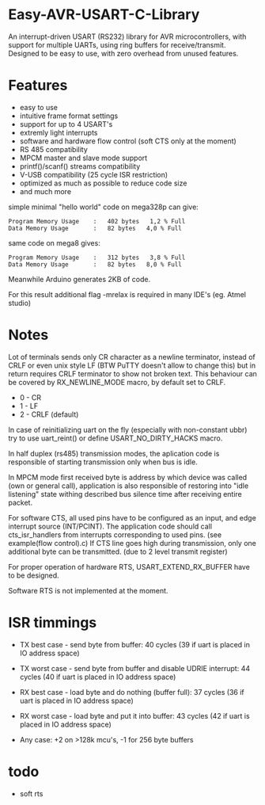 # Easy-AVR-USART-C-Library
An interrupt-driven USART (RS232) library for AVR microcontrollers, with support for multiple UARTs, using ring
buffers for receive/transmit. Designed to be easy to use, with zero overhead from unused features.

# Features
- easy to use
- intuitive frame format settings
- support for up to 4 USART's
- extremly light interrupts 
- software and hardware flow control (soft CTS only at the moment)
- RS 485 compatibility
- MPCM master and slave mode support
- printf()/scanf() streams compatibility
- V-USB compatibility (25 cycle ISR restriction)
- optimized as much as possible to reduce code size
- and much more

simple minimal "hello world" code on mega328p can give:

	Program Memory Usage 	:	402 bytes   1,2 % Full
	Data Memory Usage 		:	82 bytes   4,0 % Full

same code on mega8 gives:

	Program Memory Usage 	:	312 bytes   3,8 % Full 
	Data Memory Usage 		:	82 bytes   8,0 % Full

Meanwhile Arduino generates 2KB of code.

For this result additional flag -mrelax is required in many IDE's (eg. Atmel studio)

# Notes
Lot of terminals sends only CR character as a newline terminator, instead of CRLF or even unix style LF
(BTW PuTTY doesn't allow to change this) but in return requires CRLF terminator to show not broken text.
This behaviour can be covered by RX_NEWLINE_MODE macro, by default set to CRLF.

- 0 - CR
- 1 - LF
- 2 - CRLF (default)

In case of reinitializing uart on the fly (especially with non-constant ubbr) try to use uart_reint() or define USART_NO_DIRTY_HACKS macro.

In half duplex (rs485) transmission modes, the aplication code is responsible of starting transmission only when bus is idle.

In MPCM mode first received byte is address by which device was called (own or general call), application is also responsible of restoring into "idle listening" state withing described bus silence time after receiving entire packet.

For software CTS, all used pins have to be configured as an input, and edge interrupt source (INT/PCINT).
The application code should call cts_isr_handlers from interrupts corresponding to used pins. (see example(flow control).c)
If CTS line goes high during transmission, only one additional byte can be transmitted. (due to 2 level transmit register)

For proper operation of hardware RTS, USART_EXTEND_RX_BUFFER have to be designed.

Software RTS is not implemented at the moment.

# ISR timmings

- TX best case - send byte from buffer: 40 cycles (39 if uart is placed in IO address space)
- TX worst case - send byte from buffer and disable UDRIE interrupt: 44 cycles (40 if uart is placed in IO address space) 

- RX best case - load byte and do nothing (buffer full): 37 cycles (36 if uart is placed in IO address space)
- RX worst case - load byte and put it into buffer: 43 cycles (42 if uart is placed in IO address space)

- Any case: +2 on >128k mcu's, -1 for 256 byte buffers

# todo
- soft rts